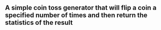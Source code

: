 ## A simple coin toss generator that will flip a coin a specified number of times and then return the statistics of the result
